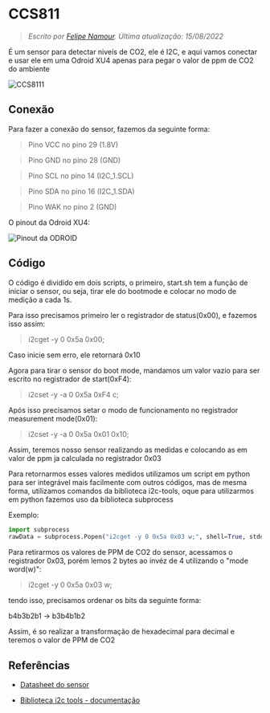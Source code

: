 # CCS811

> *Escrito por [Felipe Namour](https://github.com/FeCLN). Última atualização: 15/08/2022*

É um sensor para detectar niveís de CO2, ele é I2C, e aqui vamos conectar e usar ele em uma Odroid XU4 apenas para pegar o valor de ppm de CO2 do ambiente

![CCS8111](./assets/ccs811.jpg)

## Conexão

Para fazer a conexão do sensor, fazemos da seguinte forma:

> Pino VCC no pino 29 (1.8V)

> Pino GND no pino 28 (GND)

> Pino SCL no pino 14 (I2C_1.SCL)

> Pino SDA no pino 16 (I2C_1.SDA)

> Pino WAK no pino 2 (GND)

O pinout da Odroid XU4:

![Pinout da ODROID](./assets/xu4_con10.png)

## Código

O código é dividido em dois scripts, o primeiro, start.sh tem a função de iniciar o sensor, ou seja, tirar ele do bootmode e colocar no modo de medição a cada 1s.

Para isso precisamos primeiro ler o registrador de status(0x00), e fazemos isso assim:

 > i2cget -y 0 0x5a 0x00;

Caso inicie sem erro, ele retornará 0x10

 Agora para tirar o sensor do boot mode, mandamos um valor vazio para ser escrito no registrador de start(0xF4):

 > i2cset -y -a 0 0x5a 0xF4 c;

 Após isso precisamos setar o modo de funcionamento no registrador measurement mode(0x01):

 > i2cset -y -a 0 0x5a 0x01 0x10;

 Assim, teremos nosso sensor realizando as medidas e colocando as em valor de ppm ja calculada no registrador 0x03

 Para retornarmos esses valores medidos utilizamos um script em python para ser integrável mais facilmente com outros códigos, mas de mesma forma, utilizamos comandos da biblioteca i2c-tools, oque para utilizarmos em python fazemos uso da biblioteca subprocess

Exemplo:

```python
import subprocess
rawData = subprocess.Popen("i2cget -y 0 0x5a 0x03 w;", shell=True, stdout=subprocess.PIPE).stdout).read().decode()
```

Para retirarmos os valores de PPM de CO2 do sensor, acessamos o registrador 0x03, porém lemos 2 bytes ao invéz de 4 utilizando o "mode word(w)":

> i2cget -y 0 0x5a 0x03 w;

tendo isso, precisamos ordenar os bits da seguinte forma:

b4b3b2b1 &rarr; b3b4b1b2

Assim, é so realizar a transformação de hexadecimal para decimal e teremos o valor de PPM de CO2

## Referências

- [Datasheet do sensor](https://cdn.sparkfun.com/assets/learn_tutorials/1/4/3/CCS811_Datasheet-DS000459.pdf)

- [Biblioteca i2c tools - documentação](https://www.mankier.com/package/i2c-tools)

